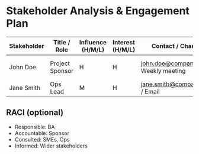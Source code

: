 # Stakeholder Analysis & Engagement Plan

| Stakeholder | Title / Role | Influence (H/M/L) | Interest (H/M/L) | Contact / Channel | Engagement Frequency | Owner | Notes |
|-------------|--------------|-------------------|------------------|-------------------|----------------------|-------|-------|
| John Doe | Project Sponsor | H | H | john.doe@company.com / Weekly meeting | Weekly | BA Lead | Approves scope changes |
| Jane Smith | Ops Lead | M | H | jane.smith@company.com / Email | Ad-hoc | BA | Attends workshops |

## RACI (optional)
- Responsible: BA
- Accountable: Sponsor
- Consulted: SMEs, Ops
- Informed: Wider stakeholders
